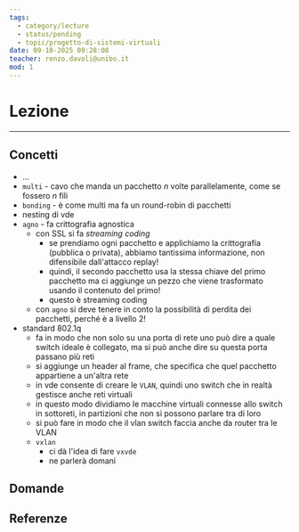 ```yaml
---
tags:
  - category/lecture
  - status/pending
  - topic/progetto-di-sistemi-virtuali
date: 09-10-2025 09:28:08
teacher: renzo.davoli@unibo.it
mod: 1
---
```

# Lezione
---
## Concetti
- ...
- `multi` - cavo che manda un pacchetto $n$ volte parallelamente, come se fossero $n$ fili
- `bonding` - è come multi ma fa un round-robin di pacchetti
- nesting di vde
- `agno` - fa crittografia agnostica
	- con SSL si fa _streaming coding_
		- se prendiamo ogni pacchetto e applichiamo la crittografia (pubblica o privata), abbiamo tantissima informazione, non difensibile dall'attacco replay!
		- quindi, il secondo pacchetto usa la stessa chiave del primo pacchetto ma ci aggiunge un pezzo che viene trasformato usando il contenuto del primo!
		- questo è streaming coding
	- con `agno` si deve tenere in conto la possibilità di perdita dei pacchetti, perché è a livello 2!
- standard 802.1q
	- fa in modo che non solo su una porta di rete uno può dire a quale switch ideale è collegato, ma si può anche dire su questa porta passano più reti
	- si aggiunge un header al frame, che specifica che quel pacchetto appartiene a un'altra rete
	- in vde consente di creare le `VLAN`, quindi uno switch che in realtà gestisce anche reti virtuali
	- in questo modo dividiamo le macchine virtuali connesse allo switch in sottoreti, in partizioni che non si possono parlare tra di loro
	- si può fare in modo che il vlan switch faccia anche da router tra le VLAN
	- `vxlan`
		- ci dà l'idea di fare `vxvde`
		- ne parlerà domani

## Domande

## Referenze
